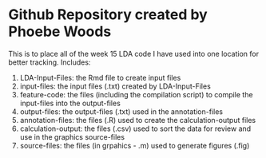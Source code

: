 # Github Repository created by Phoebe Woods
This is to place all of the week 15 LDA code I have used into one location for better tracking.
Includes:
1. LDA-Input-Files: the Rmd file to create input files
2. input-files: the input files (.txt) created by LDA-Input-Files
3. feature-code: the files (including the compilation script) to compile the input-files into the output-files
4. output-files: the output-files (.txt) used in the annotation-files
5. annotation-files: the files (.R) used to create the calculation-output files
6. calculation-output: the files (.csv) used to sort the data for review and use in the graphics source-files
7. source-files: the files (in grpahics - .m) used to generate figures (.fig)
